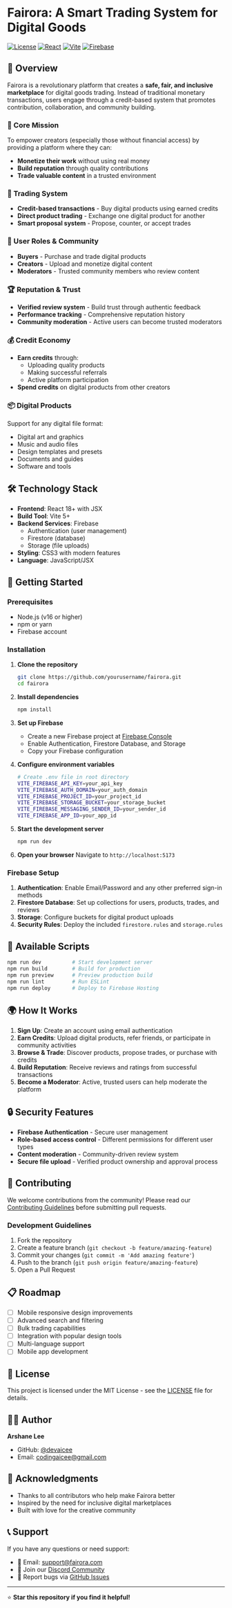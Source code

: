 # Fairora: A Smart Trading System for Digital Goods

[![License](https://img.shields.io/badge/license-MIT-blue.svg)](LICENSE)
[![React](https://img.shields.io/badge/React-18+-61DAFB?logo=react)](https://reactjs.org/)
[![Vite](https://img.shields.io/badge/Vite-5+-646CFF?logo=vite)](https://vitejs.dev/)
[![Firebase](https://img.shields.io/badge/Firebase-10+-FFCA28?logo=firebase)](https://firebase.google.com/)

## 🌟 Overview

Fairora is a revolutionary platform that creates a **safe, fair, and inclusive marketplace** for digital goods trading. Instead of traditional monetary transactions, users engage through a credit-based system that promotes contribution, collaboration, and community building.

### 🎯 Core Mission

To empower creators (especially those without financial access) by providing a platform where they can:
- **Monetize their work** without using real money
- **Build reputation** through quality contributions
- **Trade valuable content** in a trusted environment

### 🔄 Trading System
- **Credit-based transactions** - Buy digital products using earned credits
- **Direct product trading** - Exchange one digital product for another
- **Smart proposal system** - Propose, counter, or accept trades

### 👥 User Roles & Community
- **Buyers** - Purchase and trade digital products
- **Creators** - Upload and monetize digital content
- **Moderators** - Trusted community members who review content

### 🏆 Reputation & Trust
- **Verified review system** - Build trust through authentic feedback
- **Performance tracking** - Comprehensive reputation history
- **Community moderation** - Active users can become trusted moderators

### 💰 Credit Economy
- **Earn credits** through:
  - Uploading quality products
  - Making successful referrals
  - Active platform participation
- **Spend credits** on digital products from other creators

### 📦 Digital Products
Support for any digital file format:
- Digital art and graphics
- Music and audio files
- Design templates and presets
- Documents and guides
- Software and tools

## 🛠️ Technology Stack

- **Frontend**: React 18+ with JSX
- **Build Tool**: Vite 5+
- **Backend Services**: Firebase
  - Authentication (user management)
  - Firestore (database)
  - Storage (file uploads)
- **Styling**: CSS3 with modern features
- **Language**: JavaScript/JSX

## 🚀 Getting Started

### Prerequisites

- Node.js (v16 or higher)
- npm or yarn
- Firebase account

### Installation

1. **Clone the repository**
   ```bash
   git clone https://github.com/yourusername/fairora.git
   cd fairora
   ```

2. **Install dependencies**
   ```bash
   npm install
   ```

3. **Set up Firebase**
   - Create a new Firebase project at [Firebase Console](https://console.firebase.google.com/)
   - Enable Authentication, Firestore Database, and Storage
   - Copy your Firebase configuration

4. **Configure environment variables**
   ```bash
   # Create .env file in root directory
   VITE_FIREBASE_API_KEY=your_api_key
   VITE_FIREBASE_AUTH_DOMAIN=your_auth_domain
   VITE_FIREBASE_PROJECT_ID=your_project_id
   VITE_FIREBASE_STORAGE_BUCKET=your_storage_bucket
   VITE_FIREBASE_MESSAGING_SENDER_ID=your_sender_id
   VITE_FIREBASE_APP_ID=your_app_id
   ```

5. **Start the development server**
   ```bash
   npm run dev
   ```

6. **Open your browser**
   Navigate to `http://localhost:5173`

### Firebase Setup

1. **Authentication**: Enable Email/Password and any other preferred sign-in methods
2. **Firestore Database**: Set up collections for users, products, trades, and reviews
3. **Storage**: Configure buckets for digital product uploads
4. **Security Rules**: Deploy the included `firestore.rules` and `storage.rules`

## 🔧 Available Scripts

```bash
npm run dev          # Start development server
npm run build        # Build for production
npm run preview      # Preview production build
npm run lint         # Run ESLint
npm run deploy       # Deploy to Firebase Hosting
```

## 🌍 How It Works

1. **Sign Up**: Create an account using email authentication
2. **Earn Credits**: Upload digital products, refer friends, or participate in community activities
3. **Browse & Trade**: Discover products, propose trades, or purchase with credits
4. **Build Reputation**: Receive reviews and ratings from successful transactions
5. **Become a Moderator**: Active, trusted users can help moderate the platform

## 🔒 Security Features

- **Firebase Authentication** - Secure user management
- **Role-based access control** - Different permissions for different user types
- **Content moderation** - Community-driven review system
- **Secure file upload** - Verified product ownership and approval process

## 🤝 Contributing

We welcome contributions from the community! Please read our [Contributing Guidelines](CONTRIBUTING.md) before submitting pull requests.

### Development Guidelines

1. Fork the repository
2. Create a feature branch (`git checkout -b feature/amazing-feature`)
3. Commit your changes (`git commit -m 'Add amazing feature'`)
4. Push to the branch (`git push origin feature/amazing-feature`)
5. Open a Pull Request

## 📋 Roadmap

- [ ] Mobile responsive design improvements
- [ ] Advanced search and filtering
- [ ] Bulk trading capabilities
- [ ] Integration with popular design tools
- [ ] Multi-language support
- [ ] Mobile app development

## 📄 License

This project is licensed under the MIT License - see the [LICENSE](LICENSE) file for details.

## 👨‍💻 Author

**Arshane Lee**
- GitHub: [@devaicee](https://github.com/devaicee)
- Email: codingaicee@gmail.com

## 🙏 Acknowledgments

- Thanks to all contributors who help make Fairora better
- Inspired by the need for inclusive digital marketplaces
- Built with love for the creative community

## 📞 Support

If you have any questions or need support:

- 📧 Email: support@fairora.com
- 💬 Join our [Discord Community](https://discord.gg/fairora)
- 🐛 Report bugs via [GitHub Issues](https://github.com/yourusername/fairora/issues)

---

⭐ **Star this repository if you find it helpful!**
